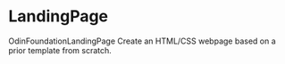 # LandingPage
OdinFoundationLandingPage
Create an HTML/CSS webpage based on a prior template from scratch.
